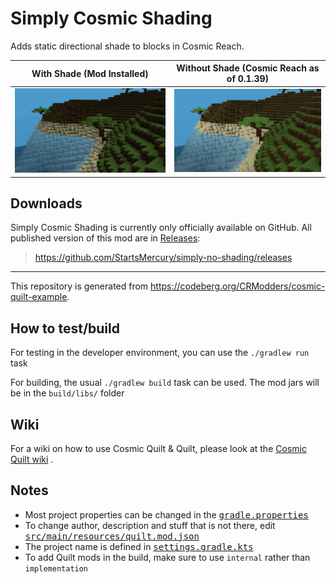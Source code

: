 # Simply Cosmic Shading

Adds static directional shade to blocks in Cosmic Reach.

| With Shade (Mod Installed) | Without Shade (Cosmic Reach as of 0.1.39) |
|:--------------------------:|:-----------------------------------------:|
| ![coconut-scene-with-mod]  |       ![coconut-scene-without-mod]        |

[coconut-scene-with-mod]: assets/coconut-scene-with-mod.png
[coconut-scene-without-mod]: assets/coconut-scene-without-mod.png

## Downloads

Simply Cosmic Shading is currently only officially available on GitHub. All
published version of this mod are in
[Releases](https://github.com/StartsMercury/simply-no-shading/releases):

> <https://github.com/StartsMercury/simply-no-shading/releases>

---

This repository is generated from
https://codeberg.org/CRModders/cosmic-quilt-example.

## How to test/build

For testing in the developer environment, you can use the `./gradlew run` task

For building, the usual `./gradlew build` task can be used. The mod jars will be
in the `build/libs/` folder

## Wiki

For a wiki on how to use Cosmic Quilt & Quilt, please look at the [Cosmic Quilt
wiki] .

## Notes
- Most project properties can be changed in the <tt>[gradle.properties]</tt>
- To change author, description and stuff that is not there, edit <tt>[src/main/resources/quilt.mod.json]</tt>
- The project name is defined in <tt>[settings.gradle.kts]</tt>
- To add Quilt mods in the build, make sure to use `internal` rather than `implementation`

[src/main/resources/quilt.mod.json]: src/main/resources/quilt.mod.json
[gradle.properties]: gradle.properties
[settings.gradle.kts]: settings.gradle.kts

[Cosmic Quilt wiki]: https://codeberg.org/CRModders/cosmic-quilt/wiki
